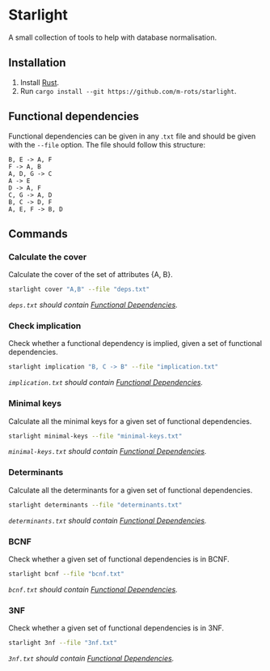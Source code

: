 # Starlight

A small collection of tools to help with database normalisation.

## Installation

1. Install [Rust](https://www.rust-lang.org/tools/install).
2. Run `cargo install --git https://github.com/m-rots/starlight`.

## Functional dependencies

Functional dependencies can be given in any .`txt` file and should be given with the `--file` option.
The file should follow this structure:

```
B, E -> A, F
F -> A, B
A, D, G -> C
A -> E
D -> A, F
C, G -> A, D
B, C -> D, F
A, E, F -> B, D
```

## Commands

### Calculate the cover

Calculate the cover of the set of attributes {A, B}.

```bash
starlight cover "A,B" --file "deps.txt"
```

*`deps.txt` should contain [Functional Dependencies](#functional-dependencies).*

### Check implication

Check whether a functional dependency is implied, given a set of functional dependencies.

```bash
starlight implication "B, C -> B" --file "implication.txt"
```

*`implication.txt` should contain [Functional Dependencies](#functional-dependencies).*

### Minimal keys

Calculate all the minimal keys for a given set of functional dependencies.

```bash
starlight minimal-keys --file "minimal-keys.txt"
```

*`minimal-keys.txt` should contain [Functional Dependencies](#functional-dependencies).*

### Determinants

Calculate all the determinants for a given set of functional dependencies.

```bash
starlight determinants --file "determinants.txt"
```

*`determinants.txt` should contain [Functional Dependencies](#functional-dependencies).*

### BCNF

Check whether a given set of functional dependencies is in BCNF.

```bash
starlight bcnf --file "bcnf.txt"
```

*`bcnf.txt` should contain [Functional Dependencies](#functional-dependencies).*

### 3NF

Check whether a given set of functional dependencies is in 3NF.

```bash
starlight 3nf --file "3nf.txt"
```

*`3nf.txt` should contain [Functional Dependencies](#functional-dependencies).*